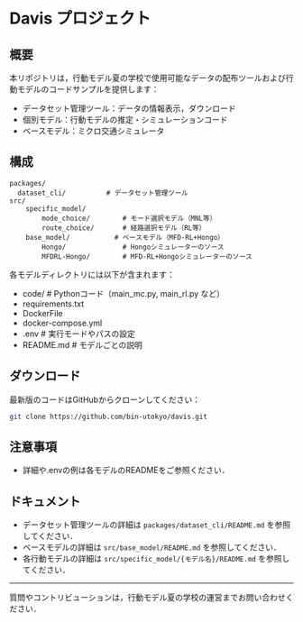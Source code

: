 # Davis プロジェクト

## 概要
本リポジトリは，行動モデル夏の学校で使用可能なデータの配布ツールおよび行動モデルのコードサンプルを提供します：
- データセット管理ツール：データの情報表示，ダウンロード
- 個別モデル：行動モデルの推定・シミュレーションコード
- ベースモデル：ミクロ交通シミュレータ

## 構成
```
packages/
  dataset_cli/          # データセット管理ツール
src/
	specific_model/
		mode_choice/        # モード選択モデル（MNL等）
		route_choice/       # 経路選択モデル（RL等）
	base_model/           # ベースモデル（MFD-RL+Hongo）
		Hongo/              # Hongoシミュレーターのソース
		MFDRL-Hongo/        # MFD-RL+Hongoシミュレーターのソース
```
各モデルディレクトリには以下が含まれます：
- code/           # Pythonコード（main_mc.py, main_rl.py など）
- requirements.txt
- DockerFile
- docker-compose.yml
- .env            # 実行モードやパスの設定
- README.md       # モデルごとの説明

## ダウンロード
最新版のコードはGitHubからクローンしてください：
```sh
git clone https://github.com/bin-utokyo/davis.git
```

## 注意事項
- 詳細や.envの例は各モデルのREADMEをご参照ください．

## ドキュメント
- データセット管理ツールの詳細は `packages/dataset_cli/README.md` を参照してください．
- ベースモデルの詳細は `src/base_model/README.md` を参照してください．
- 各行動モデルの詳細は `src/specific_model/{モデル名}/README.md` を参照してください．

---

質問やコントリビューションは，行動モデル夏の学校の運営までお問い合わせください．
